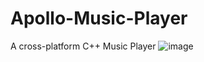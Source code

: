 # Apollo-Music-Player
 A cross-platform C++ Music Player
![image](https://github.com/user-attachments/assets/ab3d31fc-c724-4ce1-88dd-d75e80838720)
